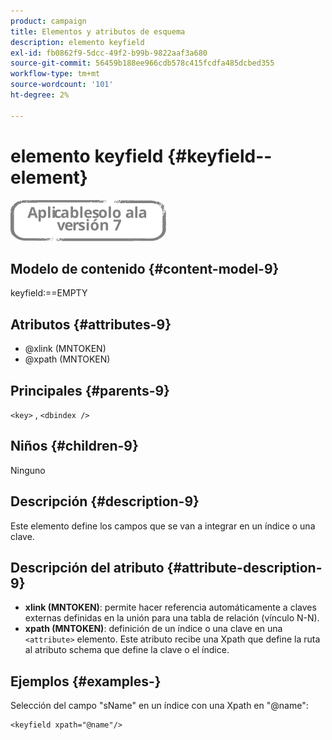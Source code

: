 ```yaml
---
product: campaign
title: Elementos y atributos de esquema
description: elemento keyfield
exl-id: fb0862f9-5dcc-49f2-b99b-9822aaf3a680
source-git-commit: 56459b188ee966cdb578c415fcdfa485dcbed355
workflow-type: tm+mt
source-wordcount: '101'
ht-degree: 2%

---
```


# elemento keyfield {#keyfield--element}

![](../../../assets/v7-only.svg)

## Modelo de contenido {#content-model-9}

keyfield:==EMPTY

## Atributos {#attributes-9}

* @xlink (MNTOKEN)
* @xpath (MNTOKEN)

## Principales {#parents-9}

`<key>`  ,  `<dbindex />`

## Niños {#children-9}

Ninguno

## Descripción {#description-9}

Este elemento define los campos que se van a integrar en un índice o una clave.

## Descripción del atributo {#attribute-description-9}

* **xlink (MNTOKEN)**: permite hacer referencia automáticamente a claves externas definidas en la unión para una tabla de relación (vínculo N-N).
* **xpath (MNTOKEN)**: definición de un índice o una clave en una `<attribute>`  elemento. Este atributo recibe una Xpath que define la ruta al atributo schema que define la clave o el índice.

## Ejemplos {#examples-}

Selección del campo &quot;sName&quot; en un índice con una Xpath en &quot;@name&quot;:

```
<keyfield xpath="@name"/>
```
